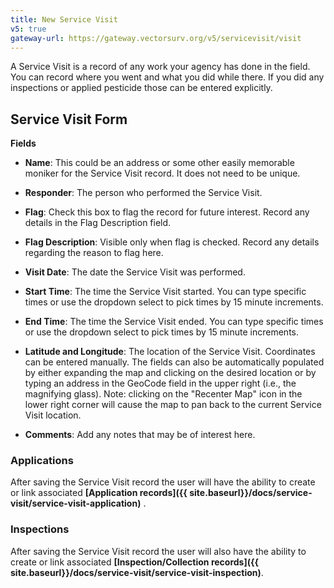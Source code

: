 ```yaml
---
title: New Service Visit
v5: true
gateway-url: https://gateway.vectorsurv.org/v5/servicevisit/visit
---
```


A Service Visit is a record of any work your agency has done in the field. You can record where you went and what you did while there. If you did any inspections or applied pesticide those can be entered explicitly.

## Service Visit Form

**Fields**

- **Name**: This could be an address or some other easily memorable moniker for the Service Visit record. It does not need to be unique.

- **Responder**: The person who performed the Service Visit.

- **Flag**: Check this box to flag the record for future interest. Record any details in the Flag Description field.

- **Flag Description**: Visible only when flag is checked. Record any details regarding the reason to flag here.

- **Visit Date**: The date the Service Visit was performed.

- **Start Time**: The time the Service Visit started. You can type specific times or use the dropdown
  select to pick times by 15 minute increments.

- **End Time**: The time the Service Visit ended. You can type specific times or use the dropdown
  select to pick times by 15 minute increments.

- **Latitude and Longitude**: The location of the Service Visit. Coordinates can be entered manually. The fields can also be automatically populated by either expanding the map and clicking on the desired location or by typing an address in the GeoCode field in the upper right (i.e., the magnifying glass). Note: clicking on the "Recenter Map" icon in the lower right corner will cause the map to pan back to the current Service Visit location.

- **Comments**: Add any notes that may be of interest here.

### Applications

After saving the Service Visit record the user will have the ability to create or link associated **[Application records]({{ site.baseurl}}/docs/service-visit/service-visit-application)** .

### Inspections

After saving the Service Visit record the user will also have the ability to create or link associated **[Inspection/Collection records]({{ site.baseurl}}/docs/service-visit/service-visit-inspection)**.
